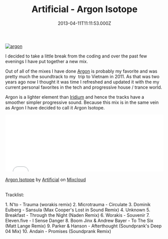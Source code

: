 ﻿---
coverImage: /images/fallback-post-header.png
date: "2013-04-11T11:11:53.000Z"
tags:
  - argon
  - house
  - mix
  - mp3
  - progressive
  - soundcloud
  - tech
  - techo
title: Artificial - Argon Isotope
oldUrl: /audio/artificial-argon-isotope
---

[![argon](https://www.mikecann.blog/wp-content/uploads/2013/04/argon.png)](/audio/artificial-argon-isotope/attachment/argon/)

I decided to take a little break from the coding and over the past few evenings I have put together a new mix.

<!-- more -->

Out of all of the mixes I have done [Argon](https://soundcloud.com/mikecann/artificial-argon) is probably my favorite and was pretty much the soundtrack to my  trip to Vietnam in 2011\. As that was two years ago now I thought it was time I refreshed and updated it with the my current personal favorites in the tech and progressive house / trance world.

Argon is a lighter element than [Iridium](https://soundcloud.com/mikecann/artificial-iridium) and hence the tracks have a smoother simpler progressive sound. Because this mix is in the same vein as Argon I have decided to call it Argon Isotope.

<iframe width="100%" height="180" src="//www.mixcloud.com/widget/iframe/?feed=http%3A%2F%2Fwww.mixcloud.com%2Fmikeysee%2Fartificial-argon-isotope%2F&amp;embed_type=widget_standard&amp;embed_uuid=34002dae-cf25-44a9-b86f-7565999669dd&amp;hide_tracklist=1&amp;hide_cover=1" frameborder="0"></iframe><div style="clear: both; height: 3px; width: auto;"></div>

[Argon Isotope](https://www.mixcloud.com/mikeysee/artificial-argon-isotope/?utm_source=widget&utm_medium=web&utm_campaign=base_links&utm_term=resource_link)<span> by </span>[Artificial](https://www.mixcloud.com/mikeysee/?utm_source=widget&utm_medium=web&utm_campaign=base_links&utm_term=profile_link)<span> on </span>[ Mixcloud](https://www.mixcloud.com/?utm_source=widget&utm_medium=web&utm_campaign=base_links&utm_term=homepage_link)

<div style="clear: both; height: 3px; width: auto;"></div>

Tracklist:

1\. N'to - Trauma (worakis remix)
2\. Microtrauma - Circulate
3\. Dominik Eulberg - Sansula (Max Cooper's Lost in Sound Remix)
4\. Unknown
5\. Breakfast - Through the Night (Naden Remix)
6\. Worakis - Souvenir
7\. Eleven.five - I Sense Danger
8\. Boom Jinx &amp; Andrew Bayer - To The Six (Matt Lange Remix)
9\. Parker &amp; Hanson - Afterthought (Soundprank's Deep 04 Mix)
10\. Andain - Promises (Soundprank Remix)
